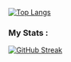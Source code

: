[![Top Langs](https://github-readme-stats.vercel.app/api/top-langs/?username=kingraphaii&layout=compact&theme=transparent&card_width=720&langs_count=10)](https://github.com/anuraghazra/github-readme-stats)

### My Stats :
[![GitHub Streak](https://streak-stats.demolab.com?user=kingraphaii&theme=transparent&border_radius=8.3&card_width=612)](https://git.io/streak-stats)
